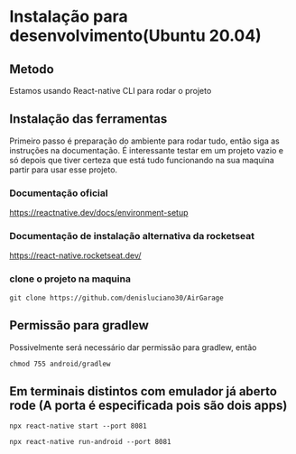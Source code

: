 # Instalação para desenvolvimento(Ubuntu 20.04)

## Metodo
Estamos usando React-native CLI para rodar o projeto

## Instalação das ferramentas
Primeiro passo é preparação do ambiente para rodar tudo, então siga as instruções na documentação. É interessante testar em um projeto vazio e só depois que tiver certeza que está tudo funcionando na sua maquina partir para usar esse projeto.

### Documentação oficial
https://reactnative.dev/docs/environment-setup

### Documentação de instalação alternativa da rocketseat
https://react-native.rocketseat.dev/



### clone o projeto na maquina

```
git clone https://github.com/denisluciano30/AirGarage
```

## Permissão para gradlew
Possivelmente será necessário dar permissão para gradlew, então

```
chmod 755 android/gradlew
```

## Em terminais distintos com emulador já aberto rode (A porta é especificada pois são dois apps)

```
npx react-native start --port 8081
```

```
npx react-native run-android --port 8081
```


